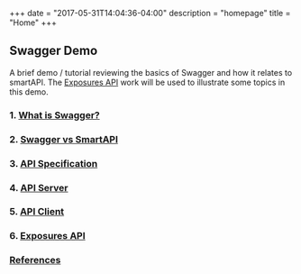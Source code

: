 +++
date = "2017-05-31T14:04:36-04:00"
description = "homepage"
title = "Home"
+++

## Swagger Demo

A brief demo / tutorial reviewing the basics of Swagger and how it relates to smartAPI. The [Exposures API](https://github.com/mjstealey/exposures-api) work will be used to illustrate some topics in this demo.

### 1. [What is Swagger?]({{<baseurl>}}/swagger/)
### 2. [Swagger vs SmartAPI]({{<baseurl>}}/smartapi/)
### 3. [API Specification]({{<baseurl>}}/apispec/)
### 4. [API Server]({{<baseurl>}}/apiserver/)
### 5. [API Client]({{<baseurl>}}/apiclient/)
### 6. [Exposures API]({{<baseurl>}}/exposures)
### [References]({{<baseurl>}}/references)
